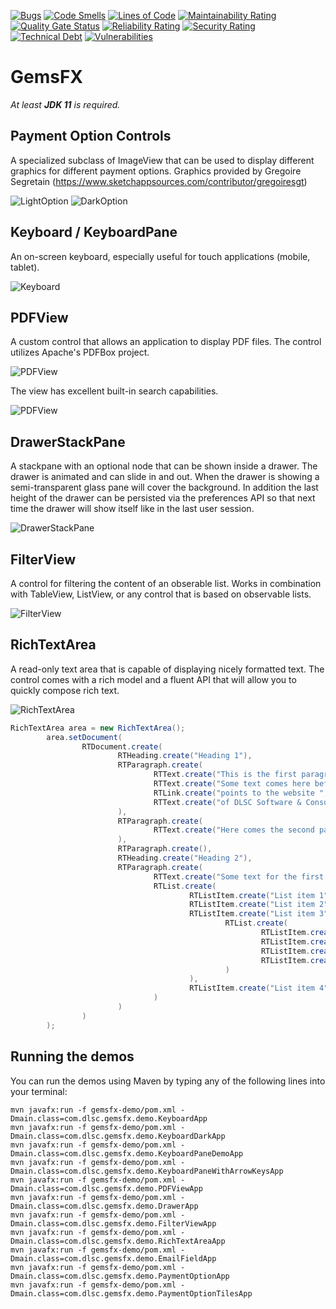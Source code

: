 [![Bugs](https://sonarcloud.io/api/project_badges/measure?project=dlsc-software-consulting-gmbh_GemsFX&metric=bugs)](https://sonarcloud.io/dashboard?id=dlsc-software-consulting-gmbh_afterburner.fx)
[![Code Smells](https://sonarcloud.io/api/project_badges/measure?project=dlsc-software-consulting-gmbh_GemsFX&metric=code_smells)](https://sonarcloud.io/dashboard?id=dlsc-software-consulting-gmbh_afterburner.fx)
[![Lines of Code](https://sonarcloud.io/api/project_badges/measure?project=dlsc-software-consulting-gmbh_GemsFX&metric=ncloc)](https://sonarcloud.io/dashboard?id=dlsc-software-consulting-gmbh_afterburner.fx)
[![Maintainability Rating](https://sonarcloud.io/api/project_badges/measure?project=dlsc-software-consulting-gmbh_GemsFX&metric=sqale_rating)](https://sonarcloud.io/dashboard?id=dlsc-software-consulting-gmbh_afterburner.fx)
[![Quality Gate Status](https://sonarcloud.io/api/project_badges/measure?project=dlsc-software-consulting-gmbh_GemsFX&metric=alert_status)](https://sonarcloud.io/dashboard?id=dlsc-software-consulting-gmbh_afterburner.fx)
[![Reliability Rating](https://sonarcloud.io/api/project_badges/measure?project=dlsc-software-consulting-gmbh_GemsFX&metric=reliability_rating)](https://sonarcloud.io/dashboard?id=dlsc-software-consulting-gmbh_afterburner.fx)
[![Security Rating](https://sonarcloud.io/api/project_badges/measure?project=dlsc-software-consulting-gmbh_GemsFX&metric=security_rating)](https://sonarcloud.io/dashboard?id=dlsc-software-consulting-gmbh_afterburner.fx)
[![Technical Debt](https://sonarcloud.io/api/project_badges/measure?project=dlsc-software-consulting-gmbh_GemsFX&metric=sqale_index)](https://sonarcloud.io/dashboard?id=dlsc-software-consulting-gmbh_afterburner.fx)
[![Vulnerabilities](https://sonarcloud.io/api/project_badges/measure?project=dlsc-software-consulting-gmbh_GemsFX&metric=vulnerabilities)](https://sonarcloud.io/dashboard?id=dlsc-software-consulting-gmbh_afterburner.fx)

# GemsFX

*At least **JDK 11** is required.*

## Payment Option Controls

A specialized subclass of ImageView that can be used to display different graphics for different payment options. Graphics provided by Gregoire Segretain (https://www.sketchappsources.com/contributor/gregoiresgt)

![LightOption](gemsfx/docs/payment-options-light.png) ![DarkOption](gemsfx/docs/payment-options-dark.png)

## Keyboard / KeyboardPane

An on-screen keyboard, especially useful for touch applications (mobile, tablet).

![Keyboard](gemsfx/docs/keyboard.png)

## PDFView

A custom control that allows an application to display PDF files. The control utilizes Apache's PDFBox project.

![PDFView](gemsfx/docs/pdf-view.png)

The view has excellent built-in search capabilities.

![PDFView](gemsfx/docs/pdf-view-search.png)

## DrawerStackPane

A stackpane with an optional node that can be shown inside a drawer. The drawer is animated and can slide in and out. When the drawer is showing a semi-transparent glass pane will cover the background. In addition the last height of the drawer can be persisted via the preferences API so that next time the drawer will show itself like in the last user session.

![DrawerStackPane](gemsfx/docs/drawer-stackpane.png)

## FilterView

A control for filtering the content of an obserable list. Works in combination with TableView, ListView, or any control that is based on observable lists.

![FilterView](gemsfx/docs/filter-view.png)

## RichTextArea

A read-only text area that is capable of displaying nicely formatted text. The control comes with a rich model and a fluent API that will allow you to quickly compose rich text.

![RichTextArea](gemsfx/docs/rich-textarea.png)

```java
RichTextArea area = new RichTextArea();
        area.setDocument(
                RTDocument.create(
                        RTHeading.create("Heading 1"),
                        RTParagraph.create(
                                RTText.create("This is the first paragraph. "),
                                RTText.create("Some text comes here before the link that "),
                                RTLink.create("points to the website ", "https://www.dlsc.com"),
                                RTText.create("of DLSC Software & Consulting.")
                        ),
                        RTParagraph.create(
                                RTText.create("Here comes the second paragraph.")
                        ),
                        RTParagraph.create(),
                        RTHeading.create("Heading 2"),
                        RTParagraph.create(
                                RTText.create("Some text for the first paragraph after heading 2."),
                                RTList.create(
                                        RTListItem.create("List item 1"),
                                        RTListItem.create("List item 2"),
                                        RTListItem.create("List item 3",
                                                RTList.create(
                                                        RTListItem.create("Sub item A"),
                                                        RTListItem.create("Sub item B"),
                                                        RTListItem.create("Sub item C"),
                                                        RTListItem.create("Sub item D")
                                                )
                                        ),
                                        RTListItem.create("List item 4")
                                )
                        )
                )
        );
```

## Running the demos

You can run the demos using Maven by typing any of the following lines into your
terminal:

    mvn javafx:run -f gemsfx-demo/pom.xml -Dmain.class=com.dlsc.gemsfx.demo.KeyboardApp
    mvn javafx:run -f gemsfx-demo/pom.xml -Dmain.class=com.dlsc.gemsfx.demo.KeyboardDarkApp
    mvn javafx:run -f gemsfx-demo/pom.xml -Dmain.class=com.dlsc.gemsfx.demo.KeyboardPaneDemoApp
    mvn javafx:run -f gemsfx-demo/pom.xml -Dmain.class=com.dlsc.gemsfx.demo.KeyboardPaneWithArrowKeysApp
    mvn javafx:run -f gemsfx-demo/pom.xml -Dmain.class=com.dlsc.gemsfx.demo.PDFViewApp
    mvn javafx:run -f gemsfx-demo/pom.xml -Dmain.class=com.dlsc.gemsfx.demo.DrawerApp
    mvn javafx:run -f gemsfx-demo/pom.xml -Dmain.class=com.dlsc.gemsfx.demo.FilterViewApp
    mvn javafx:run -f gemsfx-demo/pom.xml -Dmain.class=com.dlsc.gemsfx.demo.RichTextAreaApp
    mvn javafx:run -f gemsfx-demo/pom.xml -Dmain.class=com.dlsc.gemsfx.demo.EmailFieldApp
    mvn javafx:run -f gemsfx-demo/pom.xml -Dmain.class=com.dlsc.gemsfx.demo.PaymentOptionApp
    mvn javafx:run -f gemsfx-demo/pom.xml -Dmain.class=com.dlsc.gemsfx.demo.PaymentOptionTilesApp
